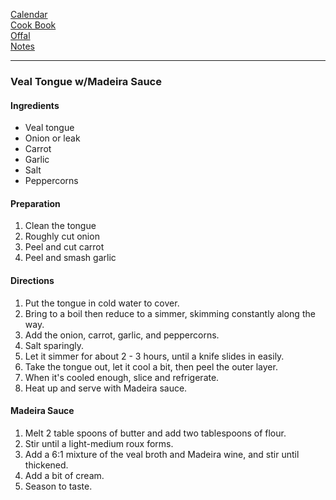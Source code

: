 [Calendar](https://github.com/vmsmith/EDT/blob/master/calendar.md)   
[Cook Book](https://github.com/vmsmith/CookBook/blob/master/README.md)       
[Offal](https://github.com/vmsmith/CookBook/blob/master/offal.md)    
[Notes](https://github.com/vmsmith/CookBook/blob/master/notes.md)   

-----    

### Veal Tongue w/Madeira Sauce   

#### Ingredients   
* Veal tongue   
* Onion or leak   
* Carrot   
* Garlic   
* Salt   
* Peppercorns   

#### Preparation    
1. Clean the tongue  
2. Roughly cut onion   
3. Peel and cut carrot   
4. Peel and smash garlic   

#### Directions   
1. Put the tongue in cold water to cover.   
2. Bring to a boil then reduce to a simmer, skimming constantly along the way.    
3. Add the onion, carrot, garlic, and peppercorns.    
4. Salt sparingly.    
5. Let it simmer for about 2 - 3 hours, until a knife slides in easily.   
6. Take the tongue out, let it cool a bit, then peel the outer layer.   
7. When it's cooled enough, slice and refrigerate.   
8. Heat up and serve with Madeira sauce.  

#### Madeira Sauce   
1. Melt 2 table spoons of butter and add two tablespoons of flour.   
2. Stir until a light-medium roux forms.   
3. Add a 6:1 mixture of the veal broth and Madeira wine, and stir until thickened.  
4. Add a bit of cream.   
5. Season to taste.   
